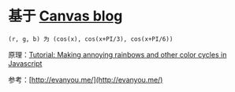 # 基于 [Canvas blog](http://baby925.top/andyBlog/)

```
(r, g, b) 为 (cos(x), cos(x+PI/3), cos(x+PI/6))
```


原理：[Tutorial: Making annoying rainbows and other color cycles in Javascript](https://krazydad.com/tutorials/makecolors.php)

参考：[http://evanyou.me/](http://evanyou.me/)